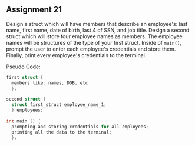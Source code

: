 ## Assignment 21
Design a struct which will have members that describe an employee's: last name, first name, date of birth, last 4 of SSN, and job title. Design a second struct which will store four employee names as members. The employee names will be structures of the type of your first struct. Inside of `main()`, prompt the user to enter each employee's credentials and store them. Finally, print every employee's credentials to the terminal.

Pseudo Code:
```c
first struct {
  members like: names, DOB, etc
  };
  
second struct {
  struct first_struct employee_name_1;
  } employees;
  
int main () {
  prompting and storing credentials for all employees;
  printing all the data to the terminal;
  };
```
